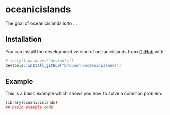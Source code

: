 
# oceanicislands

<!-- badges: start -->
<!-- badges: end -->

The goal of oceanicislands is to ...

## Installation

You can install the development version of oceanicislands from [GitHub](https://github.com/) with:

``` r
# install.packages("devtools")
devtools::install_github("brouwern/oceanicislands")
```

## Example

This is a basic example which shows you how to solve a common problem:

``` r
library(oceanicislands)
## basic example code
```

